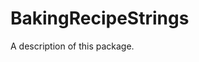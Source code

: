 <!--
SPDX-FileCopyrightText: 2025 Moritz Schaub <moritz@pfaender.net>

SPDX-License-Identifier: AGPL-3.0-or-later
-->

# BakingRecipeStrings

A description of this package.
